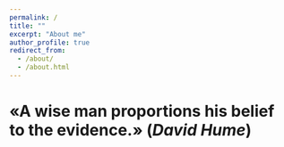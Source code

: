 ```yaml
---
permalink: /
title: ""
excerpt: "About me"
author_profile: true
redirect_from: 
  - /about/
  - /about.html
---
```



«A wise man proportions his belief to the evidence.»
(*David Hume*)
===
